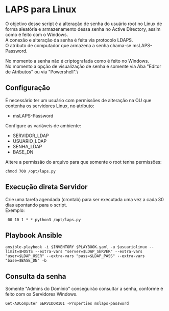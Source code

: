 # LAPS para Linux

O objetivo desse script é a alteração de senha do usuário root no Linux de forma aleatória e armazenamento dessa senha no Active Directory, assim como é feito com o Windows.\
A conexão e alteração da senha é feita via protocolo LDAPS.\
O atributo de computador que armazena a senha chama-se msLAPS-Password.

No momento a senha não é criptografada como é feito no Windows.\
No momento a opção de visualização de senha é somente via Aba "Editor de Atributos" ou via "Powershell".\

## Configuração

É necessário ter um usuário com permissões de alteração na OU que contenha os servidores Linux, no atributo:
- msLAPS-Password

Configure as variáveis de ambiente:
- SERVIDOR_LDAP
- USUARIO_LDAP
- SENHA_LDAP
- BASE_DN

Altere a permissão do arquivo para que somente o root tenha permissões:
```
chmod 700 /opt/laps.py
```

## Execução direta Servidor

Crie uma tarefa agendada (crontab) para ser executada uma vez a cada 30 dias apontando para o script.\
Exemplo:
```
 00 10 1 * * python3 /opt/laps.py
```

## Playbook Ansible

```
ansible-playbook -i $INVENTORY $PLAYBOOK.yaml -u $usuariolinux --limit=$HOSTS --extra-vars "server=$LDAP_SERVER" --extra-vars "user=$LDAP_USER" --extra-vars "pass=$LDAP_PASS" --extra-vars "base=$BASE_DN" -b
```

## Consulta da senha

Somente "Admins do Domínio" conseguirão consultar a senha, conforme é feito com os Servidores Windows.
```
Get-ADComputer SERVIDOR101 -Properties mslaps-password
```


